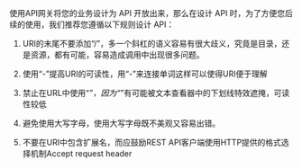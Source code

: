 使用API网关将您的业务设计为 API 开放出来，那么在设计 API 时，为了方便您后续的使用，我们推荐您遵循以下规则设计 API：

1. URI的末尾不要添加“/”，多一个斜杠的语义容易有很大歧义，究竟是目录，还是资源，都有可能，容易造成调用中出现很多问题。

2. 使用“-”提高URI的可读性，用“-”来连接单词这样可以使得URI便于理解

3. 禁止在URL中使用“_”，因为“_”有可能被文本查看器中的下划线特效遮掩，可读性较低

4. 避免使用大写字母，使用大写字母既不美观又容易出错。

5. 不要在URI中包含扩展名，而应鼓励REST API客户端使用HTTP提供的格式选择机制Accept request header
